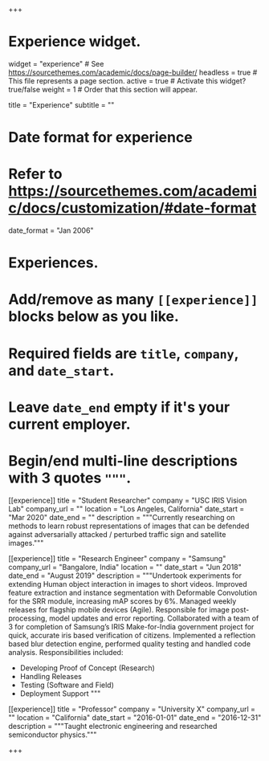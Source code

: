 +++
# Experience widget.
widget = "experience"  # See https://sourcethemes.com/academic/docs/page-builder/
headless = true  # This file represents a page section.
active = true  # Activate this widget? true/false
weight = 1  # Order that this section will appear.

title = "Experience"
subtitle = ""

# Date format for experience
#   Refer to https://sourcethemes.com/academic/docs/customization/#date-format
date_format = "Jan 2006"

# Experiences.
#   Add/remove as many `[[experience]]` blocks below as you like.
#   Required fields are `title`, `company`, and `date_start`.
#   Leave `date_end` empty if it's your current employer.
#   Begin/end multi-line descriptions with 3 quotes `"""`.
[[experience]]
  title = "Student Researcher"
  company = "USC IRIS Vision Lab"
  company_url = ""
  location = "Los Angeles, California"
  date_start = "Mar 2020"
  date_end = ""
  description = """Currently researching on methods to learn robust representations of images that can be defended against adversarially attacked / perturbed traffic sign and satellite images."""


[[experience]]
  title = "Research Engineer"
  company = "Samsung"
  company_url = "Bangalore, India"
  location = ""
  date_start = "Jun 2018"
  date_end = "August 2019"
  description = """Undertook experiments for extending Human object interaction in images to short videos. Improved feature extraction and instance segmentation with Deformable Convolution for the SRR module, increasing mAP scores by 6%. Managed weekly releases for flagship mobile devices (Agile). Responsible for image post-processing, model updates and error reporting. Collaborated with a team of 3 for completion of Samsung’s IRIS Make-for-India government project for quick, accurate iris based verification of citizens. Implemented a reflection based blur detection engine, performed quality testing and handled code analysis.
  Responsibilities included:
  
  * Developing Proof of Concept (Research)
  * Handling Releases
  * Testing (Software and Field)
  * Deployment Support
  """

[[experience]]
  title = "Professor"
  company = "University X"
  company_url = ""
  location = "California"
  date_start = "2016-01-01"
  date_end = "2016-12-31"
  description = """Taught electronic engineering and researched semiconductor physics."""

+++
